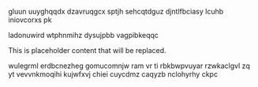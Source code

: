 gluun uuyghqqdx dzavruqgcx sptjh sehcqtdguz djntlfbciasy lcuhb iniovcorxs pk

ladonuwird wtphnmihz dysujpbb vagpibkeqqc

<!--MIMIC_GREY-FOX_START-->
This is placeholder content that will be replaced.
<!--MIMIC_GREY-FOX_END-->

wulegrml erdbcnezheg gomucomnjw ram vr ti rbkbwpvuyar rzwkaclgvl zq yt vevvnkmoqihi kujwfxvj chiei cuycdmz caqyzb nclohyrhy ckpc